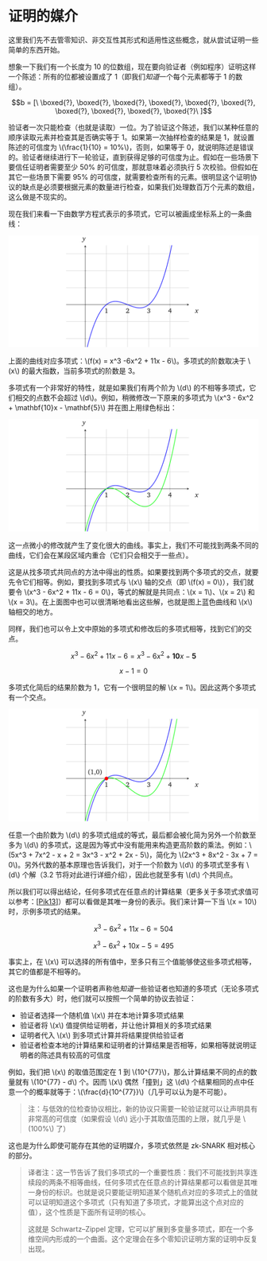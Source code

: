 # 证明的媒介

这里我们先不去管零知识、非交互性其形式和适用性这些概念，就从尝试证明一些简单的东西开始。

想象一下我们有一个长度为 10 的位数组，现在要向验证者（例如程序）证明这样一个陈述：所有的位都被设置成了 1（即我们*知道*一个每个元素都等于 1 的数组）。

$$b = [\ \boxed{?}, \boxed{?}, \boxed{?}, \boxed{?}, \boxed{?}, \boxed{?}, \boxed{?}, \boxed{?}, \boxed{?}, \boxed{?}\ ]$$

验证者一次只能检查（也就是读取）一位。为了验证这个陈述，我们以某种任意的顺序读取元素并检查其是否确实等于 1。如果第一次抽样检查的结果是 1，就设置陈述的可信度为 \\(\frac{1}{10} = 10\%\\)，否则，如果等于 0，就说明陈述是错误的。验证者继续进行下一轮验证，直到获得足够的可信度为止。假如在一些场景下要信任证明者需要至少 50% 的可信度，那就意味着必须执行 5 次校验。但假如在其它一些场景下需要 95% 的可信度，就需要检查所有的元素。很明显这个证明协议的缺点是必须要根据元素的数量进行检查，如果我们处理数百万个元素的数组，这么做是不现实的。

现在我们来看一下由数学方程式表示的多项式，它可以被画成坐标系上的一条曲线：

![](img/1_-icO0q-Mu7AcFFMmCoOvfQ.png)

上面的曲线对应多项式：\\(f(x) = x^3 -6x^2 + 11x - 6\\)。多项式的阶数取决于 \\(x\\) 的最大指数，当前多项式的阶数是 3。

多项式有一个非常好的特性，就是如果我们有两个阶为 \\(d\\) 的不相等多项式，它们相交的点数不会超过 \\(d\\)。例如，稍微修改一下原来的多项式为 \\(x^3 - 6x^2 + \mathbf{10}x - \mathbf{5}\\) 并在图上用绿色标出：

![](img/1_7JGXnnMDoEr4Rbn7-WOSQw.png)

这一点微小的修改就产生了变化很大的曲线。事实上，我们不可能找到两条不同的曲线，它们会在某段区域内重合（它们只会相交于一些点）。

这是从找多项式共同点的方法中得出的性质。如果要找到两个多项式的交点，就要先令它们相等。例如，要找到多项式与 \\(x\\) 轴的交点（即 \\(f(x) = 0\\)），我们就要令 \\(x^3 - 6x^2 + 11x - 6 = 0\\)，等式的解就是共同点：\\(x = 1\\)、\\(x = 2\\) 和 \\(x = 3\\)。在上面图中也可以很清晰地看出这些解，也就是图上蓝色曲线和 \\(x\\) 轴相交的地方。

同样，我们也可以令上文中原始的多项式和修改后的多项式相等，找到它们的交点。

$$x^3 - 6x^2 + 11x - 6 = x^3 - 6x^2 + \mathbf{10}x - \mathbf{5}$$

$$x - 1 = 0$$

多项式化简后的结果阶数为 1，它有一个很明显的解 \\(x = 1\\)。因此这两个多项式有一个交点。

![](img/1_5tGItKaiCxwLAjYJaBRffg.png)

任意一个由阶数为 \\(d\\) 的多项式组成的等式，最后都会被化简为另外一个阶数至多为 \\(d\\) 的多项式，这是因为等式中没有能用来构造更高阶数的乘法。例如：\\(5x^3 + 7x^2 - x + 2 = 3x^3 - x^2 + 2x - 5\\)，简化为 \\(2x^3 + 8x^2 - 3x + 7 = 0\\)。另外代数的基本原理也告诉我们，对于一个阶数为 \\(d\\) 的多项式至多有 \\(d\\) 个解（3.2 节将对此进行详细介绍），因此也就至多有 \\(d\\) 个共同点。

所以我们可以得出结论，任何多项式在任意点的计算结果（更多关于多项式求值可以参考：[[Pik13](./references.md#Pik13)]）都可以看做是其唯一身份的表示。我们来计算一下当 \\(x = 10\\) 时，示例多项式的结果。

$$ x^3 - 6x^2 + 11x - 6 = 504 $$

$$ x^3 - 6x^2 + 10x - 5 = 495 $$

事实上，在 \\(x\\) 可以选择的所有值中，至多只有三个值能够使这些多项式相等，其它的值都是不相等的。

这也是为什么如果一个证明者声称他*知道*一些验证者也知道的多项式（无论多项式的阶数有多大）时，他们就可以按照一个简单的协议去验证：

* 验证者选择一个随机值 \\(x\\) 并在本地计算多项式结果
* 验证者将 \\(x\\) 值提供给证明者，并让他计算相关的多项式结果
* 证明者代入 \\(x\\) 到多项式计算并将结果提供给验证者
* 验证者检查本地的计算结果和证明者的计算结果是否相等，如果相等就说明证明者的陈述具有较高的可信度

例如，我们把 \\(x\\) 的取值范围定在 1 到 \\(10^{77}\\)，那么计算结果不同的点的数量就有 \\(10^{77} - d\\) 个。因而 \\(x\\) 偶然「撞到」这 \\(d\\) 个结果相同的点中任意一个的概率就等于：\\(\frac{d}{10^{77}}\\)（几乎可以认为是不可能）。

> 注：与低效的位检查协议相比，新的协议只需要一轮验证就可以让声明具有非常高的可信度（如果假设 \\(d\\) 远小于其取值范围的上限，就几乎是 \\(100\%\\) 了）

这也是为什么即使可能存在其他的证明媒介，多项式依然是 zk-SNARK 相对核心的部分。

> 译者注：这一节告诉了我们多项式的一个重要性质：我们不可能找到共享连续段的两条不相等曲线，任何多项式在任意点的计算结果都可以看做是其唯一身份的标识。也就是说只要能证明知道某个随机点对应的多项式上的值就可以证明知道这个多项式（只有知道了多项式，才能算出这个点对应的值），这个性质是下面所有证明的核心。
>
> 这就是 Schwartz–Zippel 定理，它可以扩展到多变量多项式，即在一个多维空间内形成的一个曲面。这个定理会在多个零知识证明方案的证明中反复出现。
